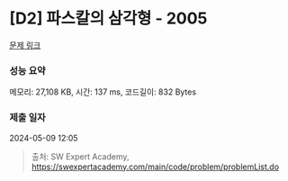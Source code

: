 # [D2] 파스칼의 삼각형 - 2005 

[문제 링크](https://swexpertacademy.com/main/code/problem/problemDetail.do?contestProbId=AV5P0-h6Ak4DFAUq) 

### 성능 요약

메모리: 27,108 KB, 시간: 137 ms, 코드길이: 832 Bytes

### 제출 일자

2024-05-09 12:05



> 출처: SW Expert Academy, https://swexpertacademy.com/main/code/problem/problemList.do